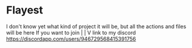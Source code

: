 # Flayest
I don't know yet what kind of project it will be, but all the actions and files will be here
If you want to join
       |
       |
       V
link to my discord
https://discordapp.com/users/946729568415391756
